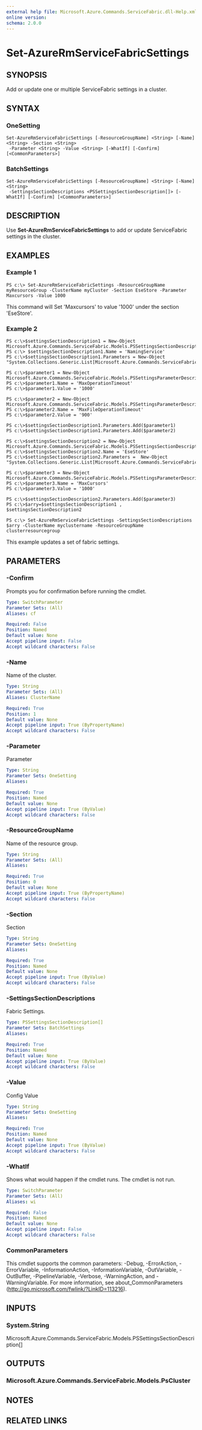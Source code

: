 ```yaml
---
external help file: Microsoft.Azure.Commands.ServiceFabric.dll-Help.xml
online version: 
schema: 2.0.0
---
```


# Set-AzureRmServiceFabricSettings

## SYNOPSIS
Add or update one or multiple ServiceFabric settings in a cluster.

## SYNTAX

### OneSetting
```
Set-AzureRmServiceFabricSettings [-ResourceGroupName] <String> [-Name] <String> -Section <String>
 -Parameter <String> -Value <String> [-WhatIf] [-Confirm] [<CommonParameters>]
```

### BatchSettings
```
Set-AzureRmServiceFabricSettings [-ResourceGroupName] <String> [-Name] <String>
 -SettingsSectionDescriptions <PSSettingsSectionDescription[]> [-WhatIf] [-Confirm] [<CommonParameters>]
```

## DESCRIPTION
Use **Set-AzureRmServiceFabricSettings** to add or update ServiceFabric settings in the cluster.

## EXAMPLES

### Example 1
```
PS c:\> Set-AzureRmServiceFabricSettings -ResourceGroupName myResourceGroup -ClusterName myCluster -Section EseStore -Parameter Maxcursors -Value 1000
```

This command will Set 'Maxcursors' to value '1000' under the section 'EseStore'.

### Example 2
```
PS c:\>$settingsSectionDescription1 = New-Object Microsoft.Azure.Commands.ServiceFabric.Models.PSSettingsSectionDescription
PS c:\> $settingsSectionDescription1.Name = 'NamingService'
PS c:\>$settingsSectionDescription1.Parameters = New-Object "System.Collections.Generic.List[Microsoft.Azure.Commands.ServiceFabric.Models.PSSettingsParameterDescription]"

PS c:\>$parameter1 = New-Object Microsoft.Azure.Commands.ServiceFabric.Models.PSSettingsParameterDescription
PS c:\>$parameter1.Name = 'MaxOperationTimeout'
PS c:\>$parameter1.Value = '1000'

PS c:\>$parameter2 = New-Object Microsoft.Azure.Commands.ServiceFabric.Models.PSSettingsParameterDescription
PS c:\>$parameter2.Name = 'MaxFileOperationTimeout'
PS c:\>$parameter2.Value = '900'

PS c:\>$settingsSectionDescription1.Parameters.Add($parameter1)
PS c:\>$settingsSectionDescription1.Parameters.Add($parameter2)

PS c:\>$settingsSectionDescription2 = New-Object Microsoft.Azure.Commands.ServiceFabric.Models.PSSettingsSectionDescription
PS c:\>$settingsSectionDescription2.Name = 'EseStore'
PS c:\>$settingsSectionDescription2.Parameters =  New-Object "System.Collections.Generic.List[Microsoft.Azure.Commands.ServiceFabric.Models.PSSettingsParameterDescription]"

PS c:\>$parameter3 = New-Object Microsoft.Azure.Commands.ServiceFabric.Models.PSSettingsParameterDescription
PS c:\>$parameter3.Name = 'MaxCursors'
PS c:\>$parameter3.Value = '1000'

PS c:\>$settingsSectionDescription2.Parameters.Add($parameter3)
PS c:\>$arry=$settingsSectionDescription1 , $settingsSectionDescription2

PS c:\> Set-AzureRmServiceFabricSettings -SettingsSectionDescriptions $arry -ClusterName myclustername -ResourceGroupName clusterresourcegroup
```

This example updates a set of fabric settings.

## PARAMETERS

### -Confirm
Prompts you for confirmation before running the cmdlet.

```yaml
Type: SwitchParameter
Parameter Sets: (All)
Aliases: cf

Required: False
Position: Named
Default value: None
Accept pipeline input: False
Accept wildcard characters: False
```

### -Name
Name of the cluster.

```yaml
Type: String
Parameter Sets: (All)
Aliases: ClusterName

Required: True
Position: 1
Default value: None
Accept pipeline input: True (ByPropertyName)
Accept wildcard characters: False
```

### -Parameter
Parameter

```yaml
Type: String
Parameter Sets: OneSetting
Aliases: 

Required: True
Position: Named
Default value: None
Accept pipeline input: True (ByValue)
Accept wildcard characters: False
```

### -ResourceGroupName
Name of the resource group.

```yaml
Type: String
Parameter Sets: (All)
Aliases: 

Required: True
Position: 0
Default value: None
Accept pipeline input: True (ByPropertyName)
Accept wildcard characters: False
```

### -Section
Section

```yaml
Type: String
Parameter Sets: OneSetting
Aliases: 

Required: True
Position: Named
Default value: None
Accept pipeline input: True (ByValue)
Accept wildcard characters: False
```

### -SettingsSectionDescriptions
Fabric Settings.

```yaml
Type: PSSettingsSectionDescription[]
Parameter Sets: BatchSettings
Aliases: 

Required: True
Position: Named
Default value: None
Accept pipeline input: True (ByValue)
Accept wildcard characters: False
```

### -Value
Config Value

```yaml
Type: String
Parameter Sets: OneSetting
Aliases: 

Required: True
Position: Named
Default value: None
Accept pipeline input: True (ByValue)
Accept wildcard characters: False
```

### -WhatIf
Shows what would happen if the cmdlet runs. The cmdlet is not run.

```yaml
Type: SwitchParameter
Parameter Sets: (All)
Aliases: wi

Required: False
Position: Named
Default value: None
Accept pipeline input: False
Accept wildcard characters: False
```

### CommonParameters
This cmdlet supports the common parameters: -Debug, -ErrorAction, -ErrorVariable, -InformationAction, -InformationVariable, -OutVariable, -OutBuffer, -PipelineVariable, -Verbose, -WarningAction, and -WarningVariable. For more information, see about_CommonParameters (http://go.microsoft.com/fwlink/?LinkID=113216).

## INPUTS

### System.String
Microsoft.Azure.Commands.ServiceFabric.Models.PSSettingsSectionDescription[]

## OUTPUTS

### Microsoft.Azure.Commands.ServiceFabric.Models.PsCluster

## NOTES

## RELATED LINKS

